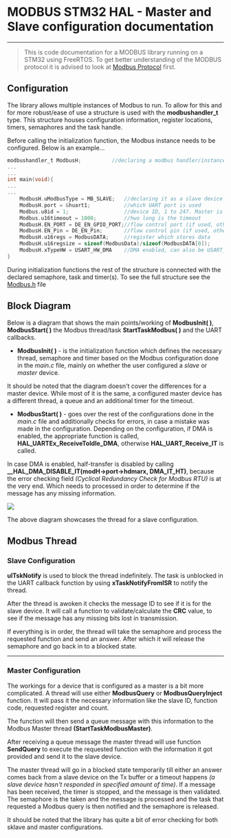 # MODBUS STM32 HAL - Master and Slave configuration  documentation

---

>This is code documentation for a MODBUS library running on a STM32 using FreeRTOS. To get better understanding of the MODBUS protocol it is advised to look at [Modbus Protocol](url) first.

## Configuration
The library allows multiple instances of Modbus to run. To allow for this and for more robust/ease of use a structure is used with the **modbushandler_t** type. This structure houses configuration information, register locations, timers, semaphores and the task handle.

Before calling the initialization function, the Modbus instance needs to be configured. Below is an example...
```C
modbushandler_t ModbusH;          //declaring a modbus handler/instance
...
...
int main(void){
...
...
	ModbusH.uModbusType = MB_SLAVE;   //declaring it as a slave device
	ModbusH.port = &huart1;           //which UART port is used
	Modbus.u8id = 1;                  //device ID, 1 to 247. Master is 0
	Modbus.u16timeout = 1000;         //hwo long is the timeout
	ModbusH.EN_PORT = DE_EN_GPIO_PORT;//flow control port (if used, otherwise use NULL)
	ModbusH.EN_Pin = DE_EN_Pin;       //flow control pin (if used, otherwise use NULL)
	ModbusH.u16regs = ModbusDATA;     //register which stores data
	ModbusH.u16regsize = sizeof(ModbusData)/sizeof(ModbusDATA[0]);
	ModbusH.xTypeHW = USART_HW_DMA    //DMA enabled, can also be USART_HW, if DMA is not needed
}
```

During initialization functions the rest of the structure is connected with the declared semaphore, task and timer(s). To see the full structure see the [Modbus.h](url) file


## Block Diagram

Below is a diagram that shows the main points/working of **ModbusInit( )**, **ModbusStart( )** the Modbus thread/task **StartTaskModbus( )** and the UART callbacks.

- **ModbusInit( )** - is the initialization function which defines the necessary thread, semaphore and timer based on the Modbus configuration done in the *main.c* file, mainly on whether the user configured a *slave* or *master* device. 

It should be noted that the diagram doesn't cover the differences for a master device. While most of it is the same, a configured master device has a different thread, a queue and an additional timer for the timeout.

- **ModbusStart( )** - goes over the rest of the configurations done in the *main.c* file and additionally checks for errors, in case a mistake was made in the configuration. Depending on the configuration, if DMA is enabled, the appropriate function is called, **HAL_UARTEx_ReceiveToIdle_DMA**, otherwise **HAL_UART_Receive_IT** is called.

In case DMA is enabled, half-transfer is disabled by calling **__HAL_DMA_DISABLE_IT(modH->port->hdmarx, DMA_IT_HT)**, because the error checking field *(Cyclical Redundancy Check for Modbus RTU)* is at the very end. Which needs to processed in order to determine if the message has any missing information.


![](https://i.imgur.com/j5njxIp.png)

The above diagram showcases the thread for a slave configuration.


## Modbus Thread

### Slave Configuration

**ulTskNotify** is used to block the thread indefinitely. The task is unblocked in the UART callback function by using **xTaskNotifyFromISR** to notify the thread. 

After the thread is awoken it checks the message ID to see if it is for the slave device. It will call a function to validate/calculate the **CRC** value, to see if the message has any missing bits lost in transmission. 

If everything is in order, the thread will take the semaphore and process the requested function and send an answer. After which it will release the semaphore and go back in to a blocked state.

---

### Master Configuration
The workings for a device that is configured as a master is a bit more complicated. A thread will use either **ModbusQuery** or **ModbusQueryInject** function. It will pass it the necessary information like the slave ID, function code, requested register and count. 

The function will then send a queue message with this information to the Modbus Master thread **(StartTaskModbusMaster)**.

After receiving a queue message the master thread will use function **SendQuery** to execute the requested function with the information it got provided and send it to the slave device. 

The master thread will go in a blocked state temporarily till either an answer comes back from a slave device on the Tx buffer or a timeout happens *(a slave device hasn't responded in specified amount of time)*. If a message has been received, the timer is stopped, and the message is then validated. The semaphore is the taken and the message is processed and the task that requested a Modbus query is then notified and the semaphore is released.

It should be noted that the library has quite a bit of error checking for both sklave and master configurations.

